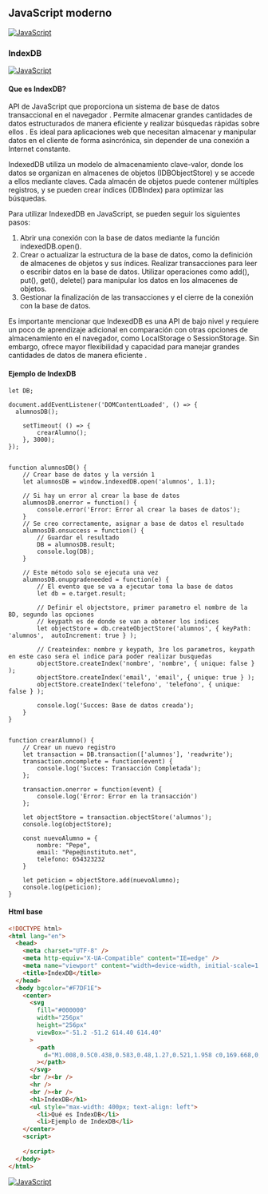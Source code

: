 ## JavaScript moderno
[![JavaScript](https://img.shields.io/badge/JavaScript-F7DF1E?style=for-the-badge&logo=javascript&logoColor=white&labelColor=101010)](https://github.com/Alberto-mt/JavaScript_JQuery/blob/main/JavaScript/Apuntes/index.md)

### IndexDB
[![JavaScript](https://img.shields.io/badge/IndexDB-44c04c?style=for-the-badge&logo=javascript&logoColor=white&labelColor=101010)](https://github.com/Alberto-mt/JavaScript_JQuery/tree/main/JavaScript/Apuntes/categories)

#### Que es IndexDB?
API de JavaScript que proporciona un sistema de base de datos transaccional en el navegador . Permite almacenar grandes cantidades de datos estructurados de manera eficiente y realizar búsquedas rápidas sobre ellos . Es ideal para aplicaciones web que necesitan almacenar y manipular datos en el cliente de forma asincrónica, sin depender de una conexión a Internet constante.

IndexedDB utiliza un modelo de almacenamiento clave-valor, donde los datos se organizan en almacenes de objetos (IDBObjectStore) y se accede a ellos mediante claves. Cada almacén de objetos puede contener múltiples registros, y se pueden crear índices (IDBIndex) para optimizar las búsquedas.

Para utilizar IndexedDB en JavaScript, se pueden seguir los siguientes pasos:

1. Abrir una conexión con la base de datos mediante la función indexedDB.open(). 
2. Crear o actualizar la estructura de la base de datos, como la definición de almacenes de objetos y sus índices.
Realizar transacciones para leer o escribir datos en la base de datos. Utilizar operaciones como add(), put(), get(), delete() para manipular los datos en los almacenes de objetos.
3. Gestionar la finalización de las transacciones y el cierre de la conexión con la base de datos.

Es importante mencionar que IndexedDB es una API de bajo nivel y requiere un poco de aprendizaje adicional en comparación con otras opciones de almacenamiento en el navegador, como LocalStorage o SessionStorage. Sin embargo, ofrece mayor flexibilidad y capacidad para manejar grandes cantidades de datos de manera eficiente .

#### Ejemplo de IndexDB
```
let DB;

document.addEventListener('DOMContentLoaded', () => {
  alumnosDB();

    setTimeout( () => {
        crearAlumno();
    }, 3000);
});


function alumnosDB() {
    // Crear base de datos y la versión 1
    let alumnosDB = window.indexedDB.open('alumnos', 1.1);

    // Si hay un error al crear la base de datos
    alumnosDB.onerror = function() {
        console.error('Error: Error al crear la bases de datos');
    }
    // Se creo correctamente, asignar a base de datos el resultado
    alumnosDB.onsuccess = function() {
        // Guardar el resultado
        DB = alumnosDB.result;
        console.log(DB);
    }

    // Este método solo se ejecuta una vez
    alumnosDB.onupgradeneeded = function(e) {
        // El evento que se va a ejecutar toma la base de datos
        let db = e.target.result;

        // Definir el objectstore, primer parametro el nombre de la BD, segundo las opciones
        // keypath es de donde se van a obtener los indices
        let objectStore = db.createObjectStore('alumnos', { keyPath: 'alumnos',  autoIncrement: true } );

        // Createindex: nombre y keypath, 3ro los parametros, keypath en este caso sera el indice para poder realizar busquedas
        objectStore.createIndex('nombre', 'nombre', { unique: false } );
        objectStore.createIndex('email', 'email', { unique: true } );
        objectStore.createIndex('telefono', 'telefono', { unique: false } );

        console.log('Succes: Base de datos creada');
    }
}


function crearAlumno() {
    // Crear un nuevo registro
    let transaction = DB.transaction(['alumnos'], 'readwrite');
    transaction.oncomplete = function(event) {
        console.log('Succes: Transacción Completada');
    };
    
    transaction.onerror = function(event) {
        console.log('Error: Error en la transacción')
    };

    let objectStore = transaction.objectStore('alumnos');
    console.log(objectStore);

    const nuevoAlumno = {
        nombre: "Pepe",
        email: "Pepe@instituto.net",
        telefono: 654323232
    }

    let peticion = objectStore.add(nuevoAlumno);
    console.log(peticion);
}
```

#### Html base
```html
<!DOCTYPE html>
<html lang="en">
  <head>
    <meta charset="UTF-8" />
    <meta http-equiv="X-UA-Compatible" content="IE=edge" />
    <meta name="viewport" content="width=device-width, initial-scale=1.0" />
    <title>IndexDB</title>
  </head>
  <body bgcolor="#F7DF1E">
    <center>
      <svg
        fill="#000000"
        width="256px"
        height="256px"
        viewBox="-51.2 -51.2 614.40 614.40"
      >
        <path
          d="M1.008,0.5C0.438,0.583,0.48,1.27,0.521,1.958 c0,169.668,0,339.31,0,508.974c169.364,1.135,340.808,0.162,510.979,0.486c0-170.309,0-340.61,0-510.918 C341.342,0.5,171.167,0.5,1.008,0.5z M259.893,452.167c-11.822,11.919-30.478,18.938-53.429,18.938 c-37.643,0-58.543-18.34-71.884-43.711c12.842-8.2,25.966-16.122,39.344-23.795c5.456,15.262,23.886,32.42,44.683,21.857 c13.183-6.699,11.661-27.01,11.661-49.054c0-45.773,0-98.578,0-139.872c-0.042-0.688-0.083-1.375,0.482-1.458 c15.707,0,31.413,0,47.116,0c0,36.788,0,78.402,0,117.529C277.866,395.199,280.91,430.988,259.893,452.167z M470.696,409.917 c-2.674,39.884-35.243,61.063-79.17,61.188c-43.062,0.124-70.624-19.013-87.433-48.567c12.085-8.317,25.778-15.017,38.375-22.822 c10.08,15.761,27.537,30.91,53.429,28.652c16.131-1.406,34.856-14.555,24.285-34.482c-5.127-9.66-17.516-14.567-28.656-19.425 c-35.352-15.424-76.828-29.571-72.861-84.992c1.327-18.514,9.852-31.525,20.889-40.796c11.311-9.5,26.46-15.867,46.629-16.511 c36.629-1.173,56.723,15.12,70.429,37.884c-11.664,8.891-24.514,16.608-37.401,24.281c-4.229-12.995-24.644-25.658-41.772-17.969 c-7.789,3.493-14.788,13.761-10.684,26.224c3.66,11.115,18.589,17.199,30.599,22.344 C433.706,340.486,474.331,355.693,470.696,409.917z"
        ></path>
      </svg>
      <br /><br />
      <hr />
      <br /><br />
      <h1>IndexDB</h1>
      <ul style="max-width: 400px; text-align: left">
        <li>Qué es IndexDB</li>
        <li>Ejemplo de IndexDB</li>
    </center>
    <script>
      
    </script>
  </body>
</html>
```

[![JavaScript](https://img.shields.io/badge/IndexDB-44c04c?style=for-the-badge&label=&#9650;&logoColor=white&labelColor=101010)](https://github.com/Alberto-mt/JavaScript_JQuery/tree/main/JavaScript/Apuntes/categories)
